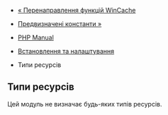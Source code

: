 - [« Перенаправлення функцій WinCache](wincache.reroutes.md)
- [Предвизначені константи »](wincache.constants.md)

- [PHP Manual](index.md)
- [Встановлення та налаштування](wincache.setup.md)
- Типи ресурсів

## Типи ресурсів

Цей модуль не визначає будь-яких типів ресурсів.
